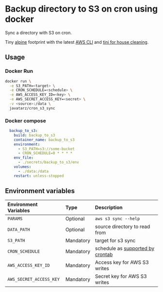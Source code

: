 # Backup directory to S3 on cron using docker

Sync a directory with S3 on cron.

Tiny [alpine](https://hub.docker.com/_/alpine) footprint with the latest [AWS CLI](https://pypi.org/project/awscli/) and [tini for house cleaning](https://github.com/krallin/tini/issues/8#issuecomment-146135930).

## Usage
### Docker Run
```bash
docker run \
  -e S3_PATH=<target> \
  -e CRON_SCHEDULE=<schedule> \
  -e AWS_ACCESS_KEY_ID=<key> \
  -e AWS_SECRET_ACCESS_KEY=<secret> \
  -v <source>:/data \
  javatarz/cron_s3_sync
```

### Docker compose
```yaml
  backup_to_s3:
    build: backup_to_s3
    container_name: backup_to_s3
    environment:
      - S3_PATH=s3://some-bucket
      - CRON_SCHEDULE=0 * * * *
    env_file:
      - ./secrets/backup_to_s3/env
    volumes:
      - ./data:/data
    restart: unless-stopped
```

## Environment variables

| Environment Variables   | Type      | Description
| :---------------------  | :-------- | :----
| `PARAMS`                | Optional  | `aws s3 sync --help`
| `DATA_PATH`             | Optional  | source directory to read from
| `S3_PATH`               | Mandatory | target for s3 sync
| `CRON_SCHEDULE`         | Mandatory | schedule as [supported by crontab](https://crontab.guru)
| `AWS_ACCESS_KEY_ID`     | Mandatory | Access key for AWS S3 writes
| `AWS_SECRET_ACCESS_KEY` | Mandatory | Secret key for AWS S3 writes
